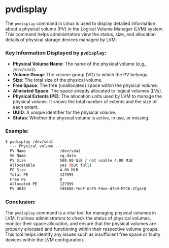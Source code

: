 # pvdisplay

The `pvdisplay` command in Linux is used to display detailed information about a physical volume (PV) in the Logical Volume Manager (LVM) system. This command helps administrators view the status, size, and allocation details of physical storage devices managed by LVM.

### Key Information Displayed by `pvdisplay`:
- **Physical Volume Name**: The name of the physical volume (e.g., `/dev/sda1`).
- **Volume Group**: The volume group (VG) to which the PV belongs.
- **Size**: The total size of the physical volume.
- **Free Space**: The free (unallocated) space within the physical volume.
- **Allocated Space**: The space already allocated to logical volumes (LVs).
- **Physical Extents (PE)**: The allocation units used by LVM to manage the physical volume. It shows the total number of extents and the size of each extent.
- **UUID**: A unique identifier for the physical volume.
- **Status**: Whether the physical volume is active, in use, or missing.

### Example:
```bash
$ pvdisplay /dev/sda1
  --- Physical volume ---
  PV Name               /dev/sda1
  VG Name               vg_data
  PV Size               500.00 GiB / not usable 4.00 MiB
  Allocatable           yes (but full)
  PE Size               4.00 MiB
  Total PE              127999
  Free PE               0
  Allocated PE          127999
  PV UUID               Ydk8Q6-YndF-GnF5-Fdoe-dfo9-MFCb-2fg4rQ
```

### Conclusion:
The `pvdisplay` command is a vital tool for managing physical volumes in LVM. It allows administrators to check the status of physical volumes, monitor their space allocation, and ensure that the physical volumes are properly allocated and functioning within their respective volume groups. This tool helps identify any issues such as insufficient free space or faulty devices within the LVM configuration.
